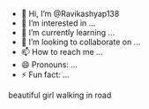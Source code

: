 - 👋 Hi, I’m @Ravikashyap138
- 👀 I’m interested in ...
- 🌱 I’m currently learning ...
- 💞️ I’m looking to collaborate on ...
- 📫 How to reach me ...
- 😄 Pronouns: ...
- ⚡ Fun fact: ...

<!---
Ravikashyap138/Ravikashyap138 is a ✨ special ✨ repository because its `README.md` (this file) appears on your GitHub profile.
You can click the Preview link to take a look at your changes.
--->beautiful girl walking in road
